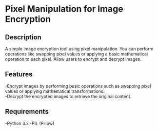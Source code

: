 # **Pixel Manipulation for Image Encryption**

## Description
A simple image encryption tool using pixel manipulation. You can perform operations like swapping pixel values or applying a basic mathematical operation to each pixel. Allow users to encrypt and decrypt images.

## Features 
-Encrypt images by performing basic operations such as swapping pixel values or applying mathematical transformations.<br>
-Decrypt the encrypted images to retrieve the original content.

## Requirements
-Python 3.x
-PIL (Pillow)

